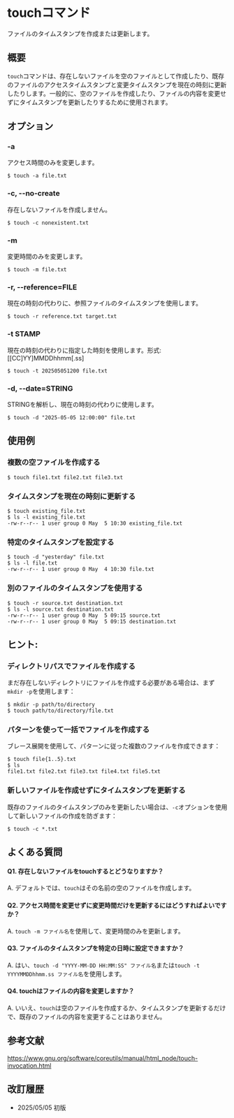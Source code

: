 # touchコマンド

ファイルのタイムスタンプを作成または更新します。

## 概要

`touch`コマンドは、存在しないファイルを空のファイルとして作成したり、既存のファイルのアクセスタイムスタンプと変更タイムスタンプを現在の時刻に更新したりします。一般的に、空のファイルを作成したり、ファイルの内容を変更せずにタイムスタンプを更新したりするために使用されます。

## オプション

### **-a**

アクセス時間のみを変更します。

```console
$ touch -a file.txt
```

### **-c, --no-create**

存在しないファイルを作成しません。

```console
$ touch -c nonexistent.txt
```

### **-m**

変更時間のみを変更します。

```console
$ touch -m file.txt
```

### **-r, --reference=FILE**

現在の時刻の代わりに、参照ファイルのタイムスタンプを使用します。

```console
$ touch -r reference.txt target.txt
```

### **-t STAMP**

現在の時刻の代わりに指定した時刻を使用します。形式: [[CC]YY]MMDDhhmm[.ss]

```console
$ touch -t 202505051200 file.txt
```

### **-d, --date=STRING**

STRINGを解析し、現在の時刻の代わりに使用します。

```console
$ touch -d "2025-05-05 12:00:00" file.txt
```

## 使用例

### 複数の空ファイルを作成する

```console
$ touch file1.txt file2.txt file3.txt
```

### タイムスタンプを現在の時刻に更新する

```console
$ touch existing_file.txt
$ ls -l existing_file.txt
-rw-r--r-- 1 user group 0 May  5 10:30 existing_file.txt
```

### 特定のタイムスタンプを設定する

```console
$ touch -d "yesterday" file.txt
$ ls -l file.txt
-rw-r--r-- 1 user group 0 May  4 10:30 file.txt
```

### 別のファイルのタイムスタンプを使用する

```console
$ touch -r source.txt destination.txt
$ ls -l source.txt destination.txt
-rw-r--r-- 1 user group 0 May  5 09:15 source.txt
-rw-r--r-- 1 user group 0 May  5 09:15 destination.txt
```

## ヒント:

### ディレクトリパスでファイルを作成する

まだ存在しないディレクトリにファイルを作成する必要がある場合は、まず`mkdir -p`を使用します：

```console
$ mkdir -p path/to/directory
$ touch path/to/directory/file.txt
```

### パターンを使って一括でファイルを作成する

ブレース展開を使用して、パターンに従った複数のファイルを作成できます：

```console
$ touch file{1..5}.txt
$ ls
file1.txt file2.txt file3.txt file4.txt file5.txt
```

### 新しいファイルを作成せずにタイムスタンプを更新する

既存のファイルのタイムスタンプのみを更新したい場合は、`-c`オプションを使用して新しいファイルの作成を防ぎます：

```console
$ touch -c *.txt
```

## よくある質問

#### Q1. 存在しないファイルをtouchするとどうなりますか？
A. デフォルトでは、`touch`はその名前の空のファイルを作成します。

#### Q2. アクセス時間を変更せずに変更時間だけを更新するにはどうすればよいですか？
A. `touch -m ファイル名`を使用して、変更時間のみを更新します。

#### Q3. ファイルのタイムスタンプを特定の日時に設定できますか？
A. はい、`touch -d "YYYY-MM-DD HH:MM:SS" ファイル名`または`touch -t YYYYMMDDhhmm.ss ファイル名`を使用します。

#### Q4. touchはファイルの内容を変更しますか？
A. いいえ、`touch`は空のファイルを作成するか、タイムスタンプを更新するだけで、既存のファイルの内容を変更することはありません。

## 参考文献

https://www.gnu.org/software/coreutils/manual/html_node/touch-invocation.html

## 改訂履歴

- 2025/05/05 初版